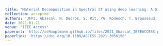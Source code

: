 ```yaml
---
title: "Material Decomposition in Spectral CT using deep learning: A Sim2Real transfer approach"
collection: accepted
authors: 'JFPJ. Abascal, N. Ducros, S. Rit, PA. Rodesch, T. Broussaud, S. Bussod, P. Douek, A. Hauptmann, S. Arridge, F. Peyrin'
date: 2021-01-21
venue: "IEEE Access"
paperurl: 'http://asHauptmann.github.io/files/2021_Abascal_IEEEACCESS.pdf'
paperlink: 'https://doi.org/10.1109/ACCESS.2021.3056150'
---
```

